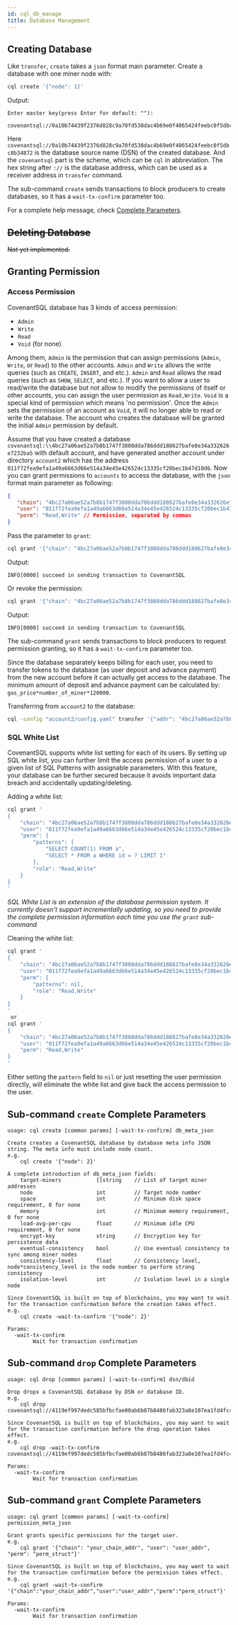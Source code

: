 ```yaml
---
id: cql_db_manage
title: Database Management
---
```


## Creating Database

Like `transfer`, `create` takes a `json` format main parameter. Create a database with one miner node with:

```bash
cql create '{"node": 1}'
```

Output:

    Enter master key(press Enter for default: ""): 
    
    covenantsql://0a10b74439f2376d828c9a70fd538dac4b69e0f4065424feebc0f5dbc8b34872
    

Here `covenantsql://0a10b74439f2376d828c9a70fd538dac4b69e0f4065424feebc0f5dbc8b34872` is the database source name (DSN) of the created database. And the `covenantsql` part is the scheme, which can be `cql` in abbreviation. The hex string after `://` is the database address, which can be used as a receiver address in `transfer` command.

The sub-command `create` sends transactions to block producers to create databases, so it has a `wait-tx-confirm` parameter too.

For a complete help message, check [Complete Parameters](#sub-command-create-complete-parameters).

## ~~Deleting Database~~

~~Not yet implemented.~~

## Granting Permission

### Access Permission

CovenantSQL database has 3 kinds of access permission:

- `Admin`
- `Write`
- `Read`
- `Void` (for none)

Among them, `Admin` is the permission that can assign permissions (`Admin`, `Write`, or `Read`) to the other accounts. `Admin` and `Write` allows the write queries (such as `CREATE`, `INSERT`, and etc.). `Admin` and `Read` allows the read queries (such as `SHOW`, `SELECT`, and etc.). If you want to allow a user to read/write the database but not allow to modify the permissions of itself or other accounts, you can assign the user permission as `Read,Write`. `Void` is a special kind of permission which means 'no permission'. Once the `Admin` sets the permission of an account as `Void`, it will no longer able to read or write the database. The account who creates the database will be granted the initial `Admin` permission by default.

Assume that you have created a database `covenantsql:\\4bc27a06ae52a7b8b1747f3808dda786ddd188627bafe8e34a332626e7232ba5` with default account, and have generated another account under directory `account2` which has the address `011f72fea9efa1a49a6663d66e514a34e45e426524c13335cf20bec1b47d10d6`. Now you can grant permissions to `accounts` to access the database, with the `json` format main parameter as following:

```json
{
   "chain": "4bc27a06ae52a7b8b1747f3808dda786ddd188627bafe8e34a332626e7232ba5", // Target database adderss to give permission
   "user": "011f72fea9efa1a49a6663d66e514a34e45e426524c13335cf20bec1b47d10d6", // Target wallet address to get permission
   "perm": "Read,Write" // Permission, separated by commas
}
```

Pass the parameter to `grant`:

```bash
cql grant '{"chain": "4bc27a06ae52a7b8b1747f3808dda786ddd188627bafe8e34a332626e7232ba5", "user": "011f72fea9efa1a49a6663d66e514a34e45e426524c13335cf20bec1b47d10d6", "perm": "Read,Write"}'
```

Output:

    INFO[0000] succeed in sending transaction to CovenantSQL
    

Or revoke the permission:

```bash
cql grant '{"chain": "4bc27a06ae52a7b8b1747f3808dda786ddd188627bafe8e34a332626e7232ba5", "user": "011f72fea9efa1a49a6663d66e514a34e45e426524c13335cf20bec1b47d10d6", "perm": "Void"}'
```

Output:

    INFO[0000] succeed in sending transaction to CovenantSQL
    

The sub-command `grant` sends transactions to block producers to request permission granting, so it has a `wait-tx-confirm` parameter too.

Since the database separately keeps billing for each user, you need to transfer tokens to the database (as user deposit and advance payment) from the new account before it can actually get access to the database. The minimum amount of deposit and advance payment can be calculated by: `gas_price*number_of_miner*120000`.

Transferring from `account2` to the database:

```bash
cql -config "account2/config.yaml" transfer '{"addr": "4bc27a06ae52a7b8b1747f3808dda786ddd188627bafe8e34a332626e7232ba5","amount": "90000000 Particle"}'
```

### SQL White List

CovenantSQL supports white list setting for each of its users. By setting up SQL white list, you can further limit the access permission of a user to a given list of SQL Patterns with assignable parameters. With this feature, your database can be further secured because it avoids important data breach and accidentally updating/deleting.

Adding a white list:

```bash
cql grant '
{
    "chain": "4bc27a06ae52a7b8b1747f3808dda786ddd188627bafe8e34a332626e7232ba5",
    "user": "011f72fea9efa1a49a6663d66e514a34e45e426524c13335cf20bec1b47d10d6",
    "perm": {
        "patterns": [
            "SELECT COUNT(1) FROM a",
            "SELECT * FROM a WHERE id = ? LIMIT 1"
        ],
        "role": "Read,Write"
    }
}
'
```

*SQL White List is an extension of the database permission system. It currently doesn't support incrementally updating, so you need to provide the complete permission information each time you use the `grant` sub-command*

Cleaning the white list:

```bash
cql grant '
{
    "chain": "4bc27a06ae52a7b8b1747f3808dda786ddd188627bafe8e34a332626e7232ba5",
    "user": "011f72fea9efa1a49a6663d66e514a34e45e426524c13335cf20bec1b47d10d6",
    "perm": {
        "patterns": nil,
        "role": "Read,Write"
    }
}
'
 or
cql grant '
{
    "chain": "4bc27a06ae52a7b8b1747f3808dda786ddd188627bafe8e34a332626e7232ba5",
    "user": "011f72fea9efa1a49a6663d66e514a34e45e426524c13335cf20bec1b47d10d6",
    "perm": "Read,Write"
}
'
```

Either setting the `pattern` field to `nil` or just resetting the user permission directly, will eliminate the white list and give back the access permission to the user.

## Sub-command `create` Complete Parameters

    usage: cql create [common params] [-wait-tx-confirm] db_meta_json
    
    Create creates a CovenantSQL database by database meta info JSON string. The meta info must include node count.
    e.g.
        cql create '{"node": 2}'
    
    A complete introduction of db_meta_json fields:
        target-miners           []string    // List of target miner addresses
        node                    int         // Target node number
        space                   int         // Minimum disk space requirement, 0 for none
        memory                  int         // Minimum memory requirement, 0 for none
        load-avg-per-cpu        float       // Minimum idle CPU requirement, 0 for none
        encrypt-key             string      // Encryption key for persistence data
        eventual-consistency    bool        // Use eventual consistency to sync among miner nodes
        consistency-level       float       // Consistency level, node*consistency_level is the node number to perform strong consistency
        isolation-level         int         // Isolation level in a single node
    
    Since CovenantSQL is built on top of blockchains, you may want to wait for the transaction confirmation before the creation takes effect.
    e.g.
        cql create -wait-tx-confirm '{"node": 2}'
    
    Params:
      -wait-tx-confirm
            Wait for transaction confirmation
    

## Sub-command `drop` Complete Parameters

    usage: cql drop [common params] [-wait-tx-confirm] dsn/dbid
    
    Drop drops a CovenantSQL database by DSN or database ID.
    e.g.
        cql drop covenantsql://4119ef997dedc585bfbcfae00ab6b87b8486fab323a8e107ea1fd4fc4f7eba5c
    
    Since CovenantSQL is built on top of blockchains, you may want to wait for the transaction confirmation before the drop operation takes effect.
    e.g.
        cql drop -wait-tx-confirm covenantsql://4119ef997dedc585bfbcfae00ab6b87b8486fab323a8e107ea1fd4fc4f7eba5c
    
    Params:
      -wait-tx-confirm
            Wait for transaction confirmation
    

## Sub-command `grant` Complete Parameters

    usage: cql grant [common params] [-wait-tx-confirm] permission_meta_json
    
    Grant grants specific permissions for the target user.
    e.g.
        cql grant '{"chain": "your_chain_addr", "user": "user_addr", "perm": "perm_struct"}'
    
    Since CovenantSQL is built on top of blockchains, you may want to wait for the transaction confirmation before the permission takes effect.
    e.g.
        cql grant -wait-tx-confirm '{"chain":"your_chain_addr","user":"user_addr","perm":"perm_struct"}'
    
    Params:
      -wait-tx-confirm
            Wait for transaction confirmation